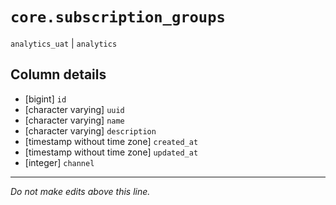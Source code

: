 # `core.subscription_groups`
`analytics_uat` | `analytics`

## Column details
* [bigint]    `id`
* [character varying] `uuid`
* [character varying] `name`
* [character varying] `description`
* [timestamp without time zone] `created_at`
* [timestamp without time zone] `updated_at`
* [integer]   `channel`

-------------------------------------------------------------------------------
*Do not make edits above this line.*
